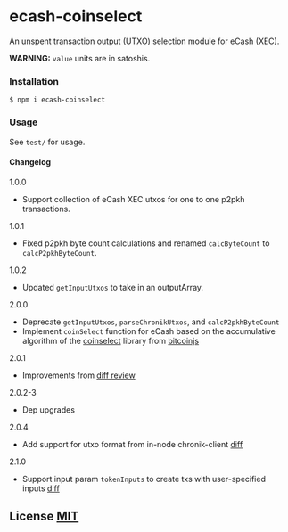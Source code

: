 # ecash-coinselect

An unspent transaction output (UTXO) selection module for eCash (XEC).

**WARNING:** `value` units are in satoshis.

### Installation

```bsh
$ npm i ecash-coinselect
```

### Usage

See `test/` for usage.

#### Changelog

1.0.0

-   Support collection of eCash XEC utxos for one to one p2pkh transactions.

1.0.1

-   Fixed p2pkh byte count calculations and renamed `calcByteCount` to `calcP2pkhByteCount`.

1.0.2

-   Updated `getInputUtxos` to take in an outputArray.

2.0.0

-   Deprecate `getInputUtxos`, `parseChronikUtxos`, and `calcP2pkhByteCount`
-   Implement `coinSelect` function for eCash based on the accumulative algorithm of the [coinselect](https://github.com/bitcoinjs/coinselect) library from [bitcoinjs](https://github.com/bitcoinjs)

2.0.1

-   Improvements from [diff review](https://reviews.bitcoinabc.org/D14526)

2.0.2-3

-   Dep upgrades

2.0.4

-   Add support for utxo format from in-node chronik-client [diff](https://reviews.bitcoinabc.org/D15518)

2.1.0

-   Support input param `tokenInputs` to create txs with user-specified inputs [diff](https://reviews.bitcoinabc.org/D15520)

## License [MIT](LICENSE)
